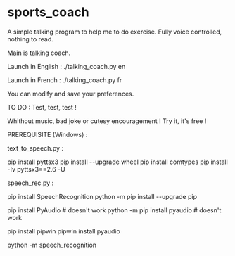 # sports_coach


A simple talking program to help me to do exercise. Fully voice controlled, nothing to read.

Main is talking coach.

Launch in English :
  ./talking_coach.py en

Launch in French :
  ./talking_coach.py fr
  
You can modify and save your preferences.
  
TO DO :
  Test, test, test !
  
Whithout music, bad joke or cutesy encouragement ! Try it, it's free !

PREREQUISITE (Windows) :

text_to_speech.py :

pip install pyttsx3
pip install --upgrade wheel
pip install comtypes
pip install -Iv pyttsx3==2.6 -U

speech_rec.py :

pip install SpeechRecognition
python -m pip install --upgrade pip

pip install PyAudio # doesn't work
python -m pip install pyaudio # doesn't work

pip install pipwin
pipwin install pyaudio

python -m speech_recognition
